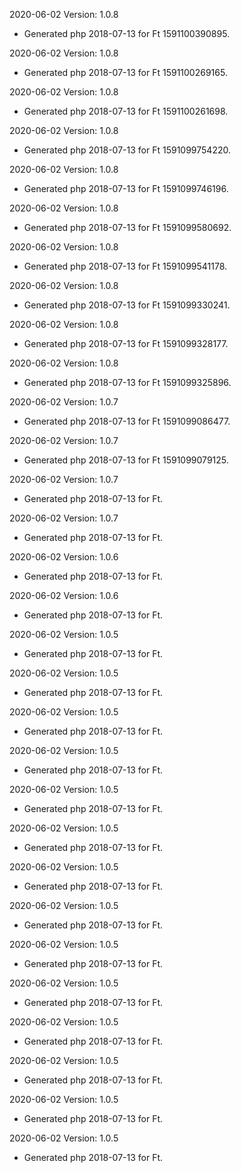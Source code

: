 2020-06-02 Version: 1.0.8
- Generated php 2018-07-13 for Ft 1591100390895.

2020-06-02 Version: 1.0.8
- Generated php 2018-07-13 for Ft 1591100269165.

2020-06-02 Version: 1.0.8
- Generated php 2018-07-13 for Ft 1591100261698.

2020-06-02 Version: 1.0.8
- Generated php 2018-07-13 for Ft 1591099754220.

2020-06-02 Version: 1.0.8
- Generated php 2018-07-13 for Ft 1591099746196.

2020-06-02 Version: 1.0.8
- Generated php 2018-07-13 for Ft 1591099580692.

2020-06-02 Version: 1.0.8
- Generated php 2018-07-13 for Ft 1591099541178.

2020-06-02 Version: 1.0.8
- Generated php 2018-07-13 for Ft 1591099330241.

2020-06-02 Version: 1.0.8
- Generated php 2018-07-13 for Ft 1591099328177.

2020-06-02 Version: 1.0.8
- Generated php 2018-07-13 for Ft 1591099325896.

2020-06-02 Version: 1.0.7
- Generated php 2018-07-13 for Ft 1591099086477.

2020-06-02 Version: 1.0.7
- Generated php 2018-07-13 for Ft 1591099079125.

2020-06-02 Version: 1.0.7
- Generated php 2018-07-13 for Ft.

2020-06-02 Version: 1.0.7
- Generated php 2018-07-13 for Ft.

2020-06-02 Version: 1.0.6
- Generated php 2018-07-13 for Ft.

2020-06-02 Version: 1.0.6
- Generated php 2018-07-13 for Ft.

2020-06-02 Version: 1.0.5
- Generated php 2018-07-13 for Ft.

2020-06-02 Version: 1.0.5
- Generated php 2018-07-13 for Ft.

2020-06-02 Version: 1.0.5
- Generated php 2018-07-13 for Ft.

2020-06-02 Version: 1.0.5
- Generated php 2018-07-13 for Ft.

2020-06-02 Version: 1.0.5
- Generated php 2018-07-13 for Ft.

2020-06-02 Version: 1.0.5
- Generated php 2018-07-13 for Ft.

2020-06-02 Version: 1.0.5
- Generated php 2018-07-13 for Ft.

2020-06-02 Version: 1.0.5
- Generated php 2018-07-13 for Ft.

2020-06-02 Version: 1.0.5
- Generated php 2018-07-13 for Ft.

2020-06-02 Version: 1.0.5
- Generated php 2018-07-13 for Ft.

2020-06-02 Version: 1.0.5
- Generated php 2018-07-13 for Ft.

2020-06-02 Version: 1.0.5
- Generated php 2018-07-13 for Ft.

2020-06-02 Version: 1.0.5
- Generated php 2018-07-13 for Ft.

2020-06-02 Version: 1.0.5
- Generated php 2018-07-13 for Ft.

